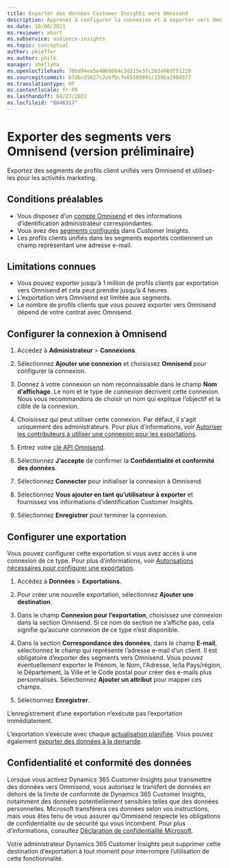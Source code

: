 ```yaml
---
title: Exporter des données Customer Insights vers Omnisend
description: Apprenez à configurer la connexion et à exporter vers Omnisend.
ms.date: 10/08/2021
ms.reviewer: mhart
ms.subservice: audience-insights
ms.topic: conceptual
author: pkieffer
ms.author: philk
manager: shellyha
ms.openlocfilehash: 70bd94ea5e4060094c3d215e3fc263a98df51229
ms.sourcegitcommit: b7dbcd5627c2ebfbcfe65589991c159ba290d377
ms.translationtype: HT
ms.contentlocale: fr-FR
ms.lasthandoff: 04/27/2022
ms.locfileid: "8646317"
---
```

# <a name="export-segments-to-omnisend-preview"></a>Exporter des segments vers Omnisend (version préliminaire)

Exportez des segments de profils client unifiés vers Omnisend et utilisez-les pour les activités marketing.

## <a name="prerequisites"></a>Conditions préalables

-   Vous disposez d’un [compte Omnisend](https://www.omnisend.com/) et des informations d’identification administrateur correspondantes.
-   Vous avez des [segments configurés](segments.md) dans Customer Insights.
-   Les profils clients unifiés dans les segments exportés contiennent un champ représentant une adresse e-mail.

## <a name="known-limitations"></a>Limitations connues

- Vous pouvez exporter jusqu’à 1 million de profils clients par exportation vers Omnisend et cela peut prendre jusqu’à 4 heures.
- L’exportation vers Omnisend est limitée aux segments.
- Le nombre de profils clients que vous pouvez exporter vers Omnisend dépend de votre contrat avec Omnisend.

## <a name="set-up-connection-to-omnisend"></a>Configurer la connexion à Omnisend

1. Accédez à **Administrateur** > **Connexions**.

1. Sélectionnez **Ajouter une connexion** et choisissez **Omnisend** pour configurer la connexion.

1. Donnez à votre connexion un nom reconnaissable dans le champ **Nom d’affichage**. Le nom et le type de connexion décrivent cette connexion. Nous vous recommandons de choisir un nom qui explique l’objectif et la cible de la connexion.

1. Choisissez qui peut utiliser cette connexion. Par défaut, il s'agit uniquement des administrateurs. Pour plus d’informations, voir [Autoriser les contributeurs à utiliser une connexion pour les exportations](connections.md#allow-contributors-to-use-a-connection-for-exports).

1. Entrez votre [clé API Omnisend](https://support.omnisend.com/en/articles/1061890-generating-api-key).

1. Sélectionnez **J’accepte** de confirmer la **Confidentialité et conformité des données**.

1. Sélectionnez **Connecter** pour initialiser la connexion à Omnisend.

1. Sélectionnez **Vous ajouter en tant qu’utilisateur à exporter** et fournissez vos informations d’identification Customer Insights.

1. Sélectionnez **Enregistrer** pour terminer la connexion.

## <a name="configure-an-export"></a>Configurer une exportation

Vous pouvez configurer cette exportation si vous avez accès à une connexion de ce type. Pour plus d’informations, voir [Autorisations nécessaires pour configurer une exportation](export-destinations.md#set-up-a-new-export).

1. Accédez à **Données** > **Exportations**.

1. Pour créer une nouvelle exportation, sélectionnez **Ajouter une destination**.

1. Dans le champ **Connexion pour l’exportation**, choisissez une connexion dans la section Omnisend. Si ce nom de section ne s’affiche pas, cela signifie qu’aucune connexion de ce type n’est disponible.

1. Dans la section **Correspondance des données**, dans le champ **E-mail**, sélectionnez le champ qui représente l’adresse e-mail d’un client. Il est obligatoire d’exporter des segments vers Omnisend. Vous pouvez éventuellement exporter le Prénom, le Nom, l'Adresse, le/la Pays/région, le Département, la Ville et le Code postal pour créer des e-mails plus personnalisés. Sélectionnez **Ajouter un attribut** pour mapper ces champs.

1. Sélectionnez **Enregistrer**.

L’enregistrement d’une exportation n’exécute pas l’exportation immédiatement.

L’exportation s’exécute avec chaque [actualisation planifiée](system.md#schedule-tab). Vous pouvez également [exporter des données à la demande](export-destinations.md#run-exports-on-demand). 


## <a name="data-privacy-and-compliance"></a>Confidentialité et conformité des données

Lorsque vous activez Dynamics 365 Customer Insights pour transmettre des données vers Ommisend, vous autorisez le transfert de données en dehors de la limite de conformité de Dynamics 365 Customer Insights, notamment des données potentiellement sensibles telles que des données personnelles. Microsoft transférera ces données selon vos instructions, mais vous êtes tenu de vous assurer qu'Ommisend respecte les obligations de confidentialité ou de sécurité qui vous incombent. Pour plus d’informations, consultez [Déclaration de confidentialité Microsoft](https://go.microsoft.com/fwlink/?linkid=396732).

Votre administrateur Dynamics 365 Customer Insights peut supprimer cette destination d’exportation à tout moment pour interrompre l’utilisation de cette fonctionnalité.

